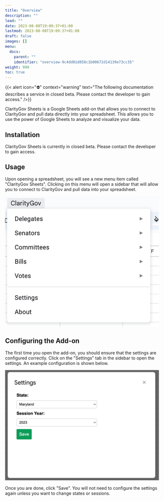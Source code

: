 ```yaml
---
title: "Overview"
description: ""
lead: ""
date: 2023-08-08T19:09:37+01:00
lastmod: 2023-08-08T19:09:37+01:00
draft: false
images: []
menu:
  docs:
    parent: ""
    identifier: "overview-9c4dd01d058c1b00672d14139e73cc35"
weight: 999
toc: true
---
```


{{< alert icon="⛔️" context="warning" text="The following documentation describes a service in closed beta. Please contact the developer to gain access." />}}

ClarityGov Sheets is a Google Sheets add-on that allows you to connect to ClarityGov and pull data directly into your spreadsheet. This allows you to use the power of Google Sheets to analyze and visualize your data.

## Installation

ClarityGov Sheets is currently in closed beta. Please contact the developer to gain access.

## Usage

Upon opening a spreadsheet, you will see a new menu item called "ClarityGov Sheets". Clicking on this menu will open a sidebar that will allow you to connect to ClarityGov and pull data into your spreadsheet.

![Image](/assets/images/clarity-gov-menu.png "ClarityGov Sheets Menu")

## Configuring the Add-on

The first time you open the add-on, you should ensure that the settings are configured correctly. Click on the "Settings" tab in the sidebar to open the settings. An example configuration is shown below.

![Image](/assets/images/clarity-gov-settings.png "ClarityGov Sheets Settings")

Once you are done, click "Save". You will not need to configure the settings again unless you want to change states or sessions. 

